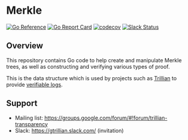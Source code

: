 # Merkle

[![Go Reference](https://pkg.go.dev/badge/github.com/transparency-dev/merkle.svg)](https://pkg.go.dev/github.com/transparency-dev/merkle)
[![Go Report
Card](https://goreportcard.com/badge/github.com/transparency-dev/merkle)](https://goreportcard.com/report/github.com/transparency-dev/merkle)
[![codecov](https://codecov.io/gh/transparency-dev/merkle/branch/main/graph/badge.svg?token=BBCRAMOBY2)](https://codecov.io/gh/transparency-dev/merkle)
[![Slack
Status](https://img.shields.io/badge/Slack-Chat-blue.svg)](https://gtrillian.slack.com/)

## Overview

This repository contains Go code to help create and manipulate Merkle trees, as
well as constructing and verifying various types of proof.

This is the data structure which is used by projects such as
[Trillian](https://github.com/google/trillian) to provide
[verifiable logs](https://transparency.dev/verifiable-data-structures/#verifiable-log).


## Support
* Mailing list: https://groups.google.com/forum/#!forum/trillian-transparency
* Slack: https://gtrillian.slack.com/ (invitation)



